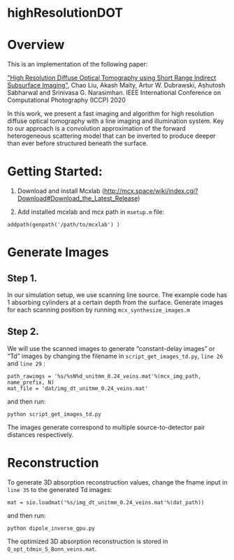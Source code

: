 # highResolutionDOT

# Overview
This is an implementation of the following paper:

["High Resolution Diffuse Optical Tomography using Short Range Indirect Subsurface Imaging"](http://www.cs.cmu.edu/~ILIM/projects/LT/highRes_DOT/index.html), 
Chao Liu, Akash Maity, Artur W. Dubrawski, Ashutosh Sabharwal and Srinivasa G. Narasimhan.
IEEE International Conference on Computational Photography (ICCP) 2020

In this work, we present a fast imaging and algorithm for high resolution diffuse optical tomography with a line imaging and illumination system. Key to our approach is a convolution approximation of the forward heterogeneous scattering model that can be inverted to produce deeper than ever before structured beneath the surface.

# Getting Started:
1.	Download and install Mcxlab (http://mcx.space/wiki/index.cgi?Download#Download_the_Latest_Release)

2.	Add installed mcxlab and mcx path in `msetup.m` file:  
```
addpath(genpath('/path/to/mcxlab') )
```

# Generate Images

## Step 1.
In our simulation setup, we use scanning line source. The example code has 1 absorbing cylinders at a certain depth from the surface.
Generate images for each scanning position by running `mcx_synthesize_images.m`

## Step 2.
We will use the scanned images to generate “constant-delay images” or “Td” images by changing the filename in `script_get_images_td.py`, `line 26` and `line 29` :
```
path_rawimgs = '%s/%sN%d_unitmm_0.24_veins.mat'%(mcx_img_path, name_prefix, N)
mat_file = 'dat/img_dt_unitmm_0.24_veins.mat'
```
and then run:
```
python script_get_images_td.py
```

The images generate correspond to multiple source-to-detector pair distances respectively.

# Reconstruction

To generate 3D absorption reconstruction values, change the fname input in `line 35` to the generated Td images:
```
mat = sio.loadmat('%s/img_dt_unitmm_0.24_veins.mat'%(dat_path))
```
and then run:
```
python dipole_inverse_gpu.py
```
The optimized 3D absorption reconstruction is stored in `Q_opt_tdmin_5_Bonn_veins.mat`.
